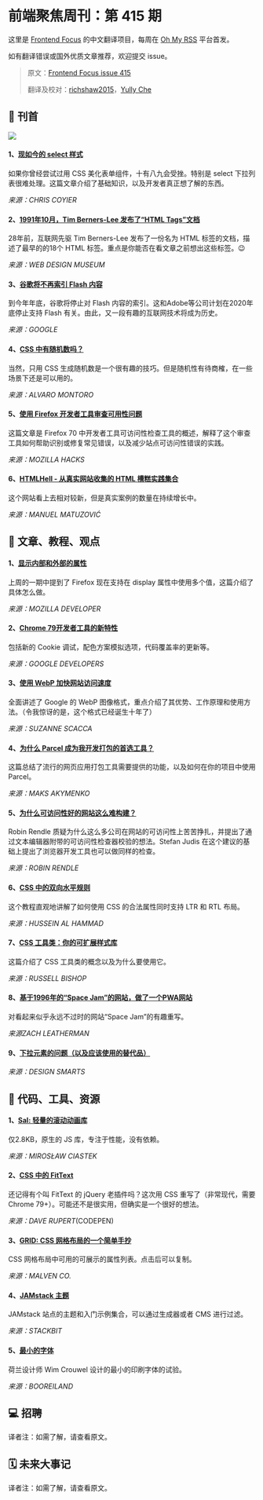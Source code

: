 # 前端聚焦周刊：第 415 期

这里是 [Frontend Focus](https://frontendfoc.us/latest) 的中文翻译项目，每周在 [Oh My RSS](https://ohmyrss.com/?fef) 平台首发。

如有翻译错误或国外优质文章推荐，欢迎提交 issue。

> 原文：[Frontend Focus issue 415](https://frontendfoc.us/link/79168/rss)
> 
> 翻译及校对：[richshaw2015](https://github.com/richshaw2015)，[Yully Che](https://github.com/chechebecomestrong)

## 🚀 刊首

![](https://res.cloudinary.com/cpress/image/upload/w_1280,e_sharpen:60/v1572439195/hj8h0bmcxuciuro8r3mg.jpg)

#### 1、[现如今的 select 样式](https://css-tricks.com/the-current-state-of-styling-selects-in-2019/)

如果你曾经尝试过用 CSS 美化表单组件，十有八九会受挫。特别是 select 下拉列表很难处理。这篇文章介绍了基础知识，以及开发者真正想了解的东西。

*来源：CHRIS COYIER*

#### 2、[1991年10月，Tim Berners-Lee 发布了“HTML Tags”文档](https://www.webdesignmuseum.org/web-design-history/tim-berners-lee-published-a-document-called-html-tags-1991)

28年前，互联网先驱 Tim Berners-Lee 发布了一份名为 HTML 标签的文档，描述了最早的的18个 HTML 标签。重点是你能否在看文章之前想出这些标签。😉

*来源：WEB DESIGN MUSEUM*

#### 3、[谷歌将不再索引 Flash 内容](https://webmasters.googleblog.com/2019/10/goodbye-flash.html)

到今年年底，谷歌将停止对 Flash 内容的索引。这和Adobe等公司计划在2020年底停止支持 Flash 有关。由此，又一段有趣的互联网技术将成为历史。

*来源：GOOGLE*

#### 4、[CSS 中有随机数吗？](https://css-tricks.com/are-there-random-numbers-in-css/)

当然，只用 CSS 生成随机数是一个很有趣的技巧。但是随机性有待商榷，在一些场景下还是可以用的。

*来源：ALVARO MONTORO*

#### 5、[使用 Firefox 开发者工具审查可用性问题](https://hacks.mozilla.org/2019/10/auditing-for-accessibility-problems-with-firefox-developer-tools/)

这篇文章是 Firefox 70 中开发者工具可访问性检查工具的概述，解释了这个审查工具如何帮助识别或修复常见错误，以及减少站点可访问性错误的实践。

*来源：MOZILLA HACKS*

#### 6、[HTMLHell - 从真实网站收集的 HTML 槽糕实践集合](https://www.htmhell.dev/)

这个网站看上去相对较新，但是真实案例的数量在持续增长中。

*来源：MANUEL MATUZOVIĆ*

## 📙 文章、教程、观点

#### 1、[显示内部和外部的属性](https://www.youtube.com/watch?v=4Clyc38U-MA&feature=youtu.be)

上周的一期中提到了 Firefox 现在支持在 display 属性中使用多个值，这篇介绍了具体怎么做。

*来源：MOZILLA DEVELOPER*

#### 2、[Chrome 79开发者工具的新特性](https://developers.google.com/web/updates/2019/10/devtools)

包括新的 Cookie 调试，配色方案模拟选项，代码覆盖率的更新等。

*来源：GOOGLE DEVELOPERS*

#### 3、[使用 WebP 加快网站访问速度](https://www.smashingmagazine.com/2019/10/speed-up-your-website-webp/)

全面讲述了 Google 的 WebP 图像格式，重点介绍了其优势、工作原理和使用方法。（令我惊讶的是，这个格式已经诞生十年了）

*来源：SUZANNE SCACCA*

#### 4、[为什么 Parcel 成为我开发打包的首选工具？](https://css-tricks.com/why-parcel-has-become-my-go-to-bundler-for-development/)

这篇总结了流行的网页应用打包工具需要提供的功能，以及如何在你的项目中使用 Parcel。

*来源：MAKS AKYMENKO*

#### 5、[为什么可访问性好的网站这么难构建？](https://css-tricks.com/why-are-accessible-websites-so-hard-to-build/)

Robin Rendle 质疑为什么这么多公司在网站的可访问性上苦苦挣扎，并提出了通过文本编辑器附带的可访问性检查器校验的想法。Stefan Judis 在这个建议的基础上提出了浏览器开发工具也可以做同样的检查。

*来源：ROBIN RENDLE*

#### 6、[CSS 中的双向水平规则](https://dev.to/hus_hmd/bidirectional-horizontal-rules-in-css-56f4)

这个教程直观地讲解了如何使用 CSS 的合法属性同时支持 LTR 和 RTL 布局。

*来源：HUSSEIN AL HAMMAD*

#### 7、[CSS 工具类：你的可扩展样式库](https://blog.logrocket.com/css-utility-classes-library-extendable-styles/)

这篇介绍了 CSS 工具类的概念以及为什么要使用它。

*来源：RUSSELL BISHOP*

#### 8、[基于1996年的“Space Jam”的网站，做了一个PWA网站](https://www.zachleat.com/web/space-jam/)

对看起来似乎永远不过时的网站“Space Jam”的有趣重写。

*来源ZACH LEATHERMAN*

#### 9、[下拉元素的问题（以及应该使用的替代品）](https://designsmarts.co/the-problem-with-dropdowns/)

*来源：DESIGN SMARTS*

## 🔧 代码、工具、资源

#### 1、[Sal: 轻量的滚动动画库](https://mciastek.github.io/sal/)

仅2.8KB，原生的 JS 库，专注于性能，没有依赖。

*来源：MIROSŁAW CIASTEK*

#### 2、[CSS 中的 FitText](https://codepen.io/davatron5000/full/ZEEepRp)

还记得有个叫 FitText 的 jQuery 老插件吗？这次用 CSS 重写了（非常现代，需要 Chrome 79+）。可能还不是很实用，但确实是一个很好的想法。

*来源：DAVE RUPERT*(CODEPEN)

#### 3、[GRID: CSS 网格布局的一个简单手抄](http://grid.malven.co/)

CSS 网格布局中可用的可展示的属性列表。点击后可以复制。

*来源：MALVEN CO.*

#### 4、[JAMstack 主题](https://jamstackthemes.dev/)

JAMstack 站点的主题和入门示例集合，可以通过生成器或者 CMS 进行过滤。

*来源：STACKBIT*

#### 5、[最小的字体](https://raffinaderij.booreiland.amsterdam/minimalwim/)

荷兰设计师 Wim Crouwel 设计的最小的印刷字体的试验。

*来源：BOOREILAND*

## 💻 招聘

译者注：如需了解，请查看原文。

## 🗓 未来大事记

译者注：如需了解，请查看原文。
